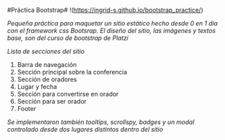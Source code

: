#Práctica Bootstrap#
!(https://ingrid-s.github.io/bootstrap_practice/)

*Pequeña práctica para maquetar un sitio estático hecho desde 0 en 1 día con el framework css Bootsrap. El diseño del sitio, las imágenes y textos base, son del curso de bootstrap de Platzi*

*Lista de secciones del sitio*
  1. Barra de navegación
  2. Sección principal sobre la conferencia 
  3. Sección de oradores
  4. Lugar y fecha
  5. Sección para convertirse en orador
  6. Sección para ser orador
  7. Footer
 
 *Se implementaron también tooltips, scrollspy, badges y un modal controlado desde dos lugares distintos dentro del sitio*
